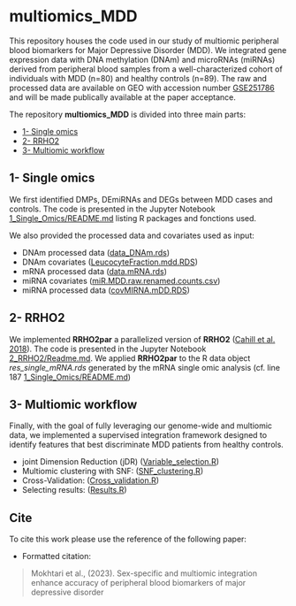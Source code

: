 # multiomics_MDD

<!-- [![DOI](https://zenodo.org/ lien à ajouter -->

This repository houses the code used in our study of multiomic peripheral blood biomarkers for Major Depressive Disorder (MDD). We integrated gene expression data with DNA methylation (DNAm) and microRNAs (miRNAs) derived from peripheral blood samples from a well-characterized cohort of individuals with MDD (n=80) and healthy controls (n=89). The raw and processed data are available on GEO with accession number [GSE251786](https://www.ncbi.nlm.nih.gov/geo/query/acc.cgi?acc=GSE251786) and will be made publically available at the paper acceptance. 

The repository **multiomics_MDD** is divided into three main parts: 
- [1- Single omics](https://github.com/INSERM-U1141-Neurodiderot/multiomics_MDD/tree/main/1_Single_Omics)
- [2- RRHO2](https://github.com/INSERM-U1141-Neurodiderot/multiomics_MDD/tree/main/2_RRHO2)
- [3- Multiomic workflow](https://github.com/INSERM-U1141-Neurodiderot/multiomics_MDD/tree/main/3_multiomics)

## 1- Single omics

We first identified DMPs, DEmiRNAs and DEGs between MDD cases and controls. The code is presented in the Jupyter Notebook [1_Single_Omics/README.md](https://github.com/INSERM-U1141-Neurodiderot/multiomics_MDD/blob/main/1_Single_Omics/README.md) listing R packages and fonctions used. 

We also provided the processed data and covariates used as input:
- DNAm processed data ([data_DNAm.rds](https://github.com/INSERM-U1141-Neurodiderot/multiomics_MDD/blob/main/1_Single_Omics/data.mRNA.rds))
- DNAm covariates ([LeucocyteFraction.mdd.RDS](https://github.com/INSERM-U1141-Neurodiderot/multiomics_MDD/blob/main/1_Single_Omics/LeucocyteFraction.mdd.RDS))
- mRNA processed data ([data.mRNA.rds](https://github.com/INSERM-U1141-Neurodiderot/multiomics_MDD/blob/main/1_Single_Omics/data.mRNA.rds))
- miRNA covariates ([miR.MDD.raw.renamed.counts.csv](https://github.com/INSERM-U1141-Neurodiderot/multiomics_MDD/blob/main/1_Single_Omics/miR.MDD.raw.renamed.counts.csv))
- miRNA processed data ([covMIRNA.mDD.RDS](https://github.com/INSERM-U1141-Neurodiderot/multiomics_MDD/blob/main/1_Single_Omics/covMIRNA.mDD.RDS))

## 2- RRHO2

We implemented **RRHO2par** a parallelized version of **RRHO2** ([Cahill et al. 2018](https://doi.org/10.1038/s41598-018-27903-2)). The code is presented in the Jupyter Notebook [2_RRHO2/Readme.md](https://github.com/INSERM-U1141-Neurodiderot/multiomics_MDD/blob/main/2_RRHO2/Readme.md). We applied **RRHO2par** to the R data object *res_single_mRNA.rds* generated by the mRNA single omic analysis (cf. line 187 [1_Single_Omics/README.md](https://github.com/INSERM-U1141-Neurodiderot/multiomics_MDD/blob/main/1_Single_Omics/README.md))
 
## 3- Multiomic workflow
Finally, with the goal of fully leveraging our genome-wide and multiomic data, we implemented a supervised integration framework designed to identify features that best discriminate MDD patients from healthy controls.
- joint Dimension Reduction (jDR) ([Variable_selection.R](https://github.com/INSERM-U1141-Neurodiderot/multiomics_MDD/blob/main/3_multiomics/Variable_selection.R))
- Multiomic clustering with SNF: ([SNF_clustering.R](https://github.com/INSERM-U1141-Neurodiderot/multiomics_MDD/blob/main/3_multiomics/SNF_clustering.R))
- Cross-Validation: ([Cross_validation.R](https://github.com/INSERM-U1141-Neurodiderot/multiomics_MDD/blob/main/3_multiomics/Cross_validation.R))
- Selecting results: ([Results.R](https://github.com/INSERM-U1141-Neurodiderot/multiomics_MDD/blob/main/3_multiomics/Results.R))

## Cite

To cite this work please use the reference of the following paper:

+ Formatted citation:
  
> Mokhtari et al., (2023). Sex-specific and multiomic integration enhance accuracy of peripheral blood biomarkers of major depressive disorder <!--lien research square à ajouter https://doi -->

<!-- + BibTeX citation: -->


